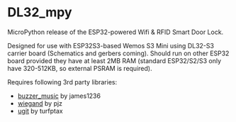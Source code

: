 # DL32_mpy
MicroPython release of the ESP32-powered Wifi & RFID Smart Door Lock.

Designed for use with ESP32S3-based Wemos S3 Mini using DL32-S3 carrier board (Schematics and gerbers coming).
Should run on other ESP32 board provided they have at least 2MB RAM (standard ESP32/S2/S3 only have 320-512KB, so external PSRAM is required).

Requires following 3rd party libraries:
- [buzzer_music](https://github.com/james1236/buzzer_music) by james1236
- [wiegand](https://github.com/pjz/micropython-wiegand) by pjz
- [ugit](https://github.com/turfptax/ugit) by turfptax
